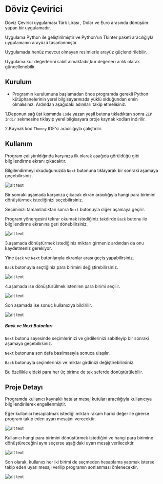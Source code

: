 # Döviz Çevirici

Döviz Çevirici uygulaması Türk Lirası , Dolar ve Euro arasında dönüşüm yapan bir uygulamadır. 

Uygulama Python ile geliştirilmiştir ve Python'un Tkinter paketi aracılığıyla uygulamanın arayüzü tasarlanmıştır. 

Uygulamada henüz mevcut olmayan resimlerle arayüz güçlendirilebilir.

Uygulama kur değerlerini sabit almaktadır,kur değerleri anlık olarak güncellenebilir.



## Kurulum

* Programın kurulumuna başlamadan önce programda gerekli Python kütüphanelerinin yerel bilgisayarınızda yüklü olduğundan emin olmalısınız. Ardından aşağıdaki adımları takip etmelisiniz.


1.Deponun sağ üst kısmında `Code`  yazan yeşil butona tıkladıktan sonra `ZIP İndir` sekmesine tıklayıp yerel bilgisayara proje kaynak kodları indirilir.

2.Kaynak kod `Thonny` IDE'si aracılığıyla çalıştırılır. 



## Kullanım

Program çalıştırıldığında karşınıza ilk olarak aşağıda görüldüğü gibi bilgilendirme ekranı çıkacaktır.

Bilgilendirmeyi okuduğunuzda `Next` butonuna tıklayarak bir sonraki aşamaya geçebilirsiniz.

![alt text](https://github.com/EmineSener/CurrencyConverter/blob/main/images/window1.png)



Bir sonraki aşamada karşınıza çıkacak ekran aracılığıyla hangi para birimini dönüştürmek istediğinizi seçebilirsiniz.

Seçiminizi tamamladıktan sonra `Next` butonuyla diğer aşamaya geçilir. 

Program yönergesini tekrar okumak istediğiniz takdirde `Back` butonu ile bilgilendirme ekranına geri dönebilirsiniz.

![alt text](https://github.com/EmineSener/CurrencyConverter/blob/main/images/window2.png)



3.aşamada dönüştürmek istediğiniz miktarı girmeniz ardından da onu kaydetmeniz gerekiyor.

Yine `Back` ve  `Next` butonlarıyla ekranlar arası geçiş yapabilirsiniz.

`Back` butonuyla seçtiğiniz para birimini değiştirebilirsiniz.

![alt text](https://github.com/EmineSener/CurrencyConverter/blob/main/images/window3.png)



4.aşamada ise dönüştürülmek istenilen para birimi seçilir.

![alt text](https://github.com/EmineSener/CurrencyConverter/blob/main/images/window4%20-%20Kopya.png)



Son aşamada ise sonuç kullanıcıya bildirilir.

![alt text](https://github.com/EmineSener/CurrencyConverter/blob/main/images/window5.png)




##### Back ve Next Butonları

`Next` butonu sayesinde seçimlerinizi ve girdilerinizi sabitleyip bir sonraki aşamaya geçebilirsiniz.

`Next` butonuna son defa basılmasıyla sonuca ulaşılır.

`Back` butonuyla seçimlerinizi ve miktar girdinizi değiştirebilirsiniz.

Bu özellikle eldeki para her üç birime de tek seferde dönüştürülebilir.



## Proje Detayı

Programda kullanıcı kaynaklı hatalar mesaj kutuları aracılığıyla kullanıcıya bilgilendirilerek engellenmiştir.

Eğer kullanıcı hesaplatmak istediği miktarı rakam harici değer ile girerse program takip eden uyarı mesajını verecektir.

![alt text](https://github.com/EmineSener/CurrencyConverter/blob/main/images_warn/warn1.png)



Kullanıcı hangi para birimini dönüştürmek istediğini ve hangi para birimine dönüştüreceğini aynı seçerse aşağıdaki uyarı mesajı verilecektir.

![alt text](https://github.com/EmineSener/CurrencyConverter/blob/main/images_warn/warn2.png)



Son olarak, kullanıcı her iki birimi de seçmeden hesaplama yapmak isterse takip eden uyarı mesajı verilip programın sonlanması önlenecektir.

![alt text](https://github.com/EmineSener/CurrencyConverter/blob/main/images_warn/warn3.png)
